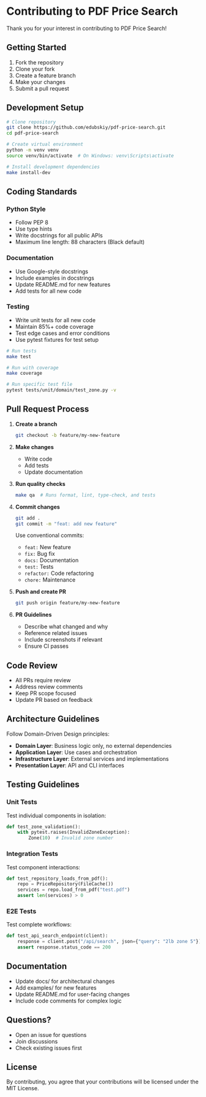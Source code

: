 # Contributing to PDF Price Search

Thank you for your interest in contributing to PDF Price Search!

## Getting Started

1. Fork the repository
2. Clone your fork
3. Create a feature branch
4. Make your changes
5. Submit a pull request

## Development Setup

```bash
# Clone repository
git clone https://github.com/edubskiy/pdf-price-search.git
cd pdf-price-search

# Create virtual environment
python -m venv venv
source venv/bin/activate  # On Windows: venv\Scripts\activate

# Install development dependencies
make install-dev
```

## Coding Standards

### Python Style

- Follow PEP 8
- Use type hints
- Write docstrings for all public APIs
- Maximum line length: 88 characters (Black default)

### Documentation

- Use Google-style docstrings
- Include examples in docstrings
- Update README.md for new features
- Add tests for all new code

### Testing

- Write unit tests for all new code
- Maintain 85%+ code coverage
- Test edge cases and error conditions
- Use pytest fixtures for test setup

```bash
# Run tests
make test

# Run with coverage
make coverage

# Run specific test file
pytest tests/unit/domain/test_zone.py -v
```

## Pull Request Process

1. **Create a branch**
   ```bash
   git checkout -b feature/my-new-feature
   ```

2. **Make changes**
   - Write code
   - Add tests
   - Update documentation

3. **Run quality checks**
   ```bash
   make qa  # Runs format, lint, type-check, and tests
   ```

4. **Commit changes**
   ```bash
   git add .
   git commit -m "feat: add new feature"
   ```

   Use conventional commits:
   - `feat:` New feature
   - `fix:` Bug fix
   - `docs:` Documentation
   - `test:` Tests
   - `refactor:` Code refactoring
   - `chore:` Maintenance

5. **Push and create PR**
   ```bash
   git push origin feature/my-new-feature
   ```

6. **PR Guidelines**
   - Describe what changed and why
   - Reference related issues
   - Include screenshots if relevant
   - Ensure CI passes

## Code Review

- All PRs require review
- Address review comments
- Keep PR scope focused
- Update PR based on feedback

## Architecture Guidelines

Follow Domain-Driven Design principles:

- **Domain Layer**: Business logic only, no external dependencies
- **Application Layer**: Use cases and orchestration
- **Infrastructure Layer**: External services and implementations
- **Presentation Layer**: API and CLI interfaces

## Testing Guidelines

### Unit Tests

Test individual components in isolation:

```python
def test_zone_validation():
    with pytest.raises(InvalidZoneException):
        Zone(10)  # Invalid zone number
```

### Integration Tests

Test component interactions:

```python
def test_repository_loads_from_pdf():
    repo = PriceRepository(FileCache())
    services = repo.load_from_pdf("test.pdf")
    assert len(services) > 0
```

### E2E Tests

Test complete workflows:

```python
def test_api_search_endpoint(client):
    response = client.post("/api/search", json={"query": "2lb zone 5"})
    assert response.status_code == 200
```

## Documentation

- Update docs/ for architectural changes
- Add examples/ for new features
- Update README.md for user-facing changes
- Include code comments for complex logic

## Questions?

- Open an issue for questions
- Join discussions
- Check existing issues first

## License

By contributing, you agree that your contributions will be licensed under the MIT License.
